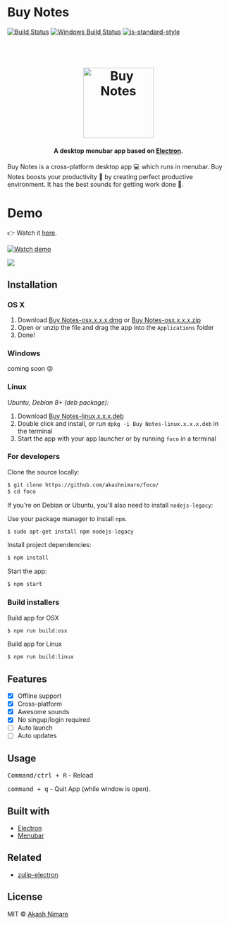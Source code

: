 # Buy Notes

[![Build Status](https://travis-ci.org/akashnimare/foco.svg?branch=master)](https://travis-ci.org/akashnimare/foco)
[![Windows Build Status](https://ci.appveyor.com/api/projects/status/github/akashnimare/foco?branch=master&svg=true)](https://ci.appveyor.com/project/akashnimare/foco/branch/master)
[![js-standard-style](https://img.shields.io/badge/code%20style-standard-brightgreen.svg?style=flat)](https://github.com/feross/standard)

<h1 align="center">
  <br>
  <img src="https://github.com/akashnimare/foco/blob/master/app/img/foco.png" alt="Buy Notes" width="160">
</h1>

<h4 align="center">A desktop menubar app based on <a href="https://buynotes.co" target="_blank">Electron</a>.</h4>

Buy Notes is a cross-platform desktop app :computer: which runs in menubar.
Buy Notes boosts your productivity :rocket: by creating perfect productive environment.
It has the best sounds for getting work done :raised_hands:.

# Demo

👉 Watch it <a href="https://www.youtube.com/watch?v=6SG2Mjpv8YE">here</a>.
<br>

[![Watch demo](https://cloud.githubusercontent.com/assets/2263909/18597112/0622a3b0-7c6a-11e6-897d-13f0aa36b6e4.png)](https://www.youtube.com/watch?v=6SG2Mjpv8YE)

<img src="https://j.gifs.com/BBqE8Y.gif">

## Installation

[fr]: https://github.com/akashnimare/foco/releases

### OS X

1. Download [Buy Notes-osx.x.x.x.dmg][fr] or [Buy Notes-osx.x.x.x.zip][fr]
2. Open or unzip the file and drag the app into the `Applications` folder
3. Done!

### Windows

coming soon :stuck_out_tongue_closed_eyes:

### Linux

_Ubuntu, Debian 8+ (deb package):_

1. Download [Buy Notes-linux.x.x.x.deb][fr]
2. Double click and install, or run `dpkg -i Buy Notes-linux.x.x.x.deb` in the terminal
3. Start the app with your app launcher or by running `foco` in a terminal

### For developers

Clone the source locally:

```sh
$ git clone https://github.com/akashnimare/foco/
$ cd foco
```

If you're on Debian or Ubuntu, you'll also need to install
`nodejs-legacy`:

Use your package manager to install `npm`.

```sh
$ sudo apt-get install npm nodejs-legacy
```

Install project dependencies:

```sh
$ npm install
```

Start the app:

```sh
$ npm start
```

### Build installers

Build app for OSX

```sh
$ npm run build:osx
```

Build app for Linux

```sh
$ npm run build:linux
```

## Features

- [x] Offline support
- [x] Cross-platform
- [x] Awesome sounds
- [x] No singup/login required
- [ ] Auto launch
- [ ] Auto updates

## Usage

<kbd>Command/ctrl + R</kbd> - Reload

<kbd>command + q</kbd> - Quit App (while window is open).

## Built with

- [Electron](https://electron.atom.io)
- [Menubar](https://github.com/maxogden/menubar)

## Related

- [zulip-electron](https://github.com/zulip/zulip-electron)

## License

MIT © [Akash Nimare](http://akashnimare.in)
